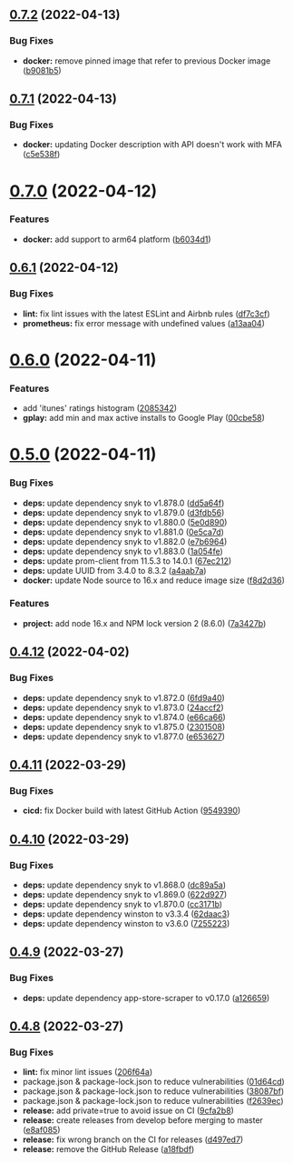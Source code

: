 ## [0.7.2](https://github.com/timoa/app-stores-prometheus-exporter/compare/v0.7.1...v0.7.2) (2022-04-13)


### Bug Fixes

* **docker:** remove pinned image that refer to previous Docker image ([b9081b5](https://github.com/timoa/app-stores-prometheus-exporter/commit/b9081b527cc606e966c6696362adf623683c5555))

## [0.7.1](https://github.com/timoa/app-stores-prometheus-exporter/compare/v0.7.0...v0.7.1) (2022-04-13)


### Bug Fixes

* **docker:** updating Docker description with API doesn't work with MFA ([c5e538f](https://github.com/timoa/app-stores-prometheus-exporter/commit/c5e538f1f2494f50230386634822fe2a34c26836))

# [0.7.0](https://github.com/timoa/app-stores-prometheus-exporter/compare/v0.6.1...v0.7.0) (2022-04-12)


### Features

* **docker:** add support to arm64 platform ([b6034d1](https://github.com/timoa/app-stores-prometheus-exporter/commit/b6034d12be6cf9b32ef280ae6c6496f70453dff3))

## [0.6.1](https://github.com/timoa/app-stores-prometheus-exporter/compare/v0.6.0...v0.6.1) (2022-04-12)


### Bug Fixes

* **lint:** fix lint issues with the latest ESLint and Airbnb rules ([df7c3cf](https://github.com/timoa/app-stores-prometheus-exporter/commit/df7c3cf4a38e674ec6069d20b1bb3169e4c3dccf))
* **prometheus:** fix error message with undefined values ([a13aa04](https://github.com/timoa/app-stores-prometheus-exporter/commit/a13aa042b5f98d1a52ab011470fffd7b8a158176))

# [0.6.0](https://github.com/timoa/app-stores-prometheus-exporter/compare/v0.5.0...v0.6.0) (2022-04-11)


### Features

* add 'itunes' ratings histogram ([2085342](https://github.com/timoa/app-stores-prometheus-exporter/commit/20853427cde07abc1ec26c77147ac0c46ed8b4af))
* **gplay:** add min and max active installs to Google Play ([00cbe58](https://github.com/timoa/app-stores-prometheus-exporter/commit/00cbe58b54bb15147765e76098560608eb237516))

# [0.5.0](https://github.com/timoa/app-stores-prometheus-exporter/compare/v0.4.12...v0.5.0) (2022-04-11)


### Bug Fixes

* **deps:** update dependency snyk to v1.878.0 ([dd5a64f](https://github.com/timoa/app-stores-prometheus-exporter/commit/dd5a64fd67628b5fa29bdc1521e495c6e166745b))
* **deps:** update dependency snyk to v1.879.0 ([d3fdb56](https://github.com/timoa/app-stores-prometheus-exporter/commit/d3fdb5677f531ebc8add78152c65840d17780f64))
* **deps:** update dependency snyk to v1.880.0 ([5e0d890](https://github.com/timoa/app-stores-prometheus-exporter/commit/5e0d8905f1b987ec347f53d39a539d3ee15686db))
* **deps:** update dependency snyk to v1.881.0 ([0e5ca7d](https://github.com/timoa/app-stores-prometheus-exporter/commit/0e5ca7df29c723514fe37dac8ac6d7f6fb787928))
* **deps:** update dependency snyk to v1.882.0 ([e7b6964](https://github.com/timoa/app-stores-prometheus-exporter/commit/e7b6964f0f0c61c34ca7b06d9ff6efaaede0c259))
* **deps:** update dependency snyk to v1.883.0 ([1a054fe](https://github.com/timoa/app-stores-prometheus-exporter/commit/1a054fe836a0fd6c06b291982278be908be54ae2))
* **deps:** update prom-client from 11.5.3 to 14.0.1 ([67ec212](https://github.com/timoa/app-stores-prometheus-exporter/commit/67ec2125c89739fb9edf7f338958de062f1d8c2b))
* **deps:** update UUID from 3.4.0 to 8.3.2 ([a4aab7a](https://github.com/timoa/app-stores-prometheus-exporter/commit/a4aab7a8ff00d40748ff65d35e4bd4fbb444462f))
* **docker:** update Node source to 16.x and reduce image size ([f8d2d36](https://github.com/timoa/app-stores-prometheus-exporter/commit/f8d2d36fdf52f2312dc1efb22e693c5dc88d4be4))


### Features

* **project:** add node 16.x and NPM lock version 2 (8.6.0) ([7a3427b](https://github.com/timoa/app-stores-prometheus-exporter/commit/7a3427b9bab7b2a331de8447d5bb1b9e1f33e245))

## [0.4.12](https://github.com/timoa/app-stores-prometheus-exporter/compare/v0.4.11...v0.4.12) (2022-04-02)


### Bug Fixes

* **deps:** update dependency snyk to v1.872.0 ([6fd9a40](https://github.com/timoa/app-stores-prometheus-exporter/commit/6fd9a404f4bfd9c06cd72b373a2af66373599d38))
* **deps:** update dependency snyk to v1.873.0 ([24accf2](https://github.com/timoa/app-stores-prometheus-exporter/commit/24accf28b4e07853dd9266686a1c95f3a2fb860a))
* **deps:** update dependency snyk to v1.874.0 ([e66ca66](https://github.com/timoa/app-stores-prometheus-exporter/commit/e66ca666dfa3b735e560859fab77e0f3e69fadc8))
* **deps:** update dependency snyk to v1.875.0 ([2301508](https://github.com/timoa/app-stores-prometheus-exporter/commit/2301508b77586f3d787e58310ca7efa6f343e8be))
* **deps:** update dependency snyk to v1.877.0 ([e653627](https://github.com/timoa/app-stores-prometheus-exporter/commit/e653627c2ad2a7c7c93e819ea96beb0e5b34a3d0))

## [0.4.11](https://github.com/timoa/app-stores-prometheus-exporter/compare/v0.4.10...v0.4.11) (2022-03-29)


### Bug Fixes

* **cicd:** fix Docker build with latest GitHub Action ([9549390](https://github.com/timoa/app-stores-prometheus-exporter/commit/95493908f63edb0334437771effdbd5b148e4305))

## [0.4.10](https://github.com/timoa/app-stores-prometheus-exporter/compare/v0.4.9...v0.4.10) (2022-03-29)


### Bug Fixes

* **deps:** update dependency snyk to v1.868.0 ([dc89a5a](https://github.com/timoa/app-stores-prometheus-exporter/commit/dc89a5a8e4ff44671034d76c144bd74b87045f46))
* **deps:** update dependency snyk to v1.869.0 ([622d927](https://github.com/timoa/app-stores-prometheus-exporter/commit/622d9271c6d7de0deecbdd6f8e6789ea230dbf58))
* **deps:** update dependency snyk to v1.870.0 ([cc3171b](https://github.com/timoa/app-stores-prometheus-exporter/commit/cc3171b7ebe9c0e13ad4748593494a1567cd673f))
* **deps:** update dependency winston to v3.3.4 ([62daac3](https://github.com/timoa/app-stores-prometheus-exporter/commit/62daac32048c7187ef6b08c71eb0a780c9c663ee))
* **deps:** update dependency winston to v3.6.0 ([7255223](https://github.com/timoa/app-stores-prometheus-exporter/commit/7255223a5fbe300d54ab02206d72dddb5f21bce6))

## [0.4.9](https://github.com/timoa/app-stores-prometheus-exporter/compare/v0.4.8...v0.4.9) (2022-03-27)


### Bug Fixes

* **deps:** update dependency app-store-scraper to v0.17.0 ([a126659](https://github.com/timoa/app-stores-prometheus-exporter/commit/a126659b4e022dfd2d29d182c92f30a51437dc14))

## [0.4.8](https://github.com/timoa/app-stores-prometheus-exporter/compare/v0.4.7...v0.4.8) (2022-03-27)


### Bug Fixes

* **lint:** fix minor lint issues ([206f64a](https://github.com/timoa/app-stores-prometheus-exporter/commit/206f64a931c9cc8eb9b4d443f582e6d9f09ee10c))
* package.json & package-lock.json to reduce vulnerabilities ([01d64cd](https://github.com/timoa/app-stores-prometheus-exporter/commit/01d64cdc9d2f2c958a8f96bfaa24760bea67a5c2))
* package.json & package-lock.json to reduce vulnerabilities ([38087bf](https://github.com/timoa/app-stores-prometheus-exporter/commit/38087bf310c3543bbece2ea2a5cc128ff48cd4aa))
* package.json & package-lock.json to reduce vulnerabilities ([f2639ec](https://github.com/timoa/app-stores-prometheus-exporter/commit/f2639ec8595d49e28ab88b5e2ca6fee4df708fe9))
* **release:** add private=true to avoid issue on CI ([9cfa2b8](https://github.com/timoa/app-stores-prometheus-exporter/commit/9cfa2b883ae664590285b15eb2cbf1c87c59d241))
* **release:** create releases from develop before merging to master ([e8af085](https://github.com/timoa/app-stores-prometheus-exporter/commit/e8af085225e3adcfe819bfa91bf8f47cf66a7495))
* **release:** fix wrong branch on the CI for releases ([d497ed7](https://github.com/timoa/app-stores-prometheus-exporter/commit/d497ed7f2211969fa8febfe1dd728cfb7e782b86))
* **release:** remove the GitHub Release ([a18fbdf](https://github.com/timoa/app-stores-prometheus-exporter/commit/a18fbdf9060249f4662858b652bf29ea03f1621e))
